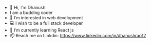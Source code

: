 - 👋 Hi, I’m Dhanush
- I am a budding coder
- 👀 I’m interested in web development
- 💻 I wish to be a full stack developer
- 🌱 I’m currently learning React js
- 📫 Reach me on Linkdin: https://www.linkedin.com/in/dhanushrao12

<!---
dhanushrao12/dhanushrao12 is a ✨ special ✨ repository because its `README.md` (this file) appears on your GitHub profile.
You can click the Preview link to take a look at your changes.
--->
